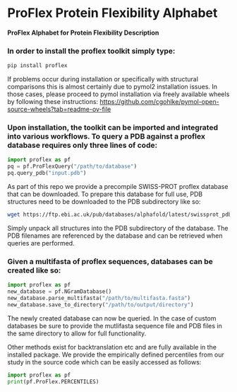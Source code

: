 # ProFlex Protein Flexibility Alphabet
**ProFlex Alphabet for Protein Flexibility Description**

### In order to install the proflex toolkit simply type:
```bash
pip install proflex
```
If problems occur during installation or specifically with structural comparisons this is almost certainly due to pymol2 installation issues. In those cases, please proceed to pymol installation via freely available wheels by following these instructions: https://github.com/cgohlke/pymol-open-source-wheels?tab=readme-ov-file

### Upon installation, the toolkit can be imported and integrated into various workflows. To query a PDB against a proflex database requires only three lines of code:

```python
import proflex as pf
pq = pf.ProFlexQuery("/path/to/database")
pq.query_pdb("input.pdb")
```
As part of this repo we provide a precompile SWISS-PROT proflex database that can be downloaded. To prepare this database for full use, PDB structures need to be downloaded to the PDB subdirectory like so:
```bash
wget https://ftp.ebi.ac.uk/pub/databases/alphafold/latest/swissprot_pdb_v4.tar
```
Simply unpack all structures into the PDB subdirectory of the database. The PDB filenames are referenced by the database and can be retrieved when queries are performed.

### Given a multifasta of proflex sequences, databases can be created like so:
```python
import proflex as pf
new_database = pf.NGramDatabase()
new_database.parse_multifasta("/path/to/multifasta.fasta")
new_database.save_to_directory("/path/to/output/directory")
```
The newly created database can now be queried. In the case of custom databases be sure to provide the mutlifasta sequence file and PDB files in the same directory to allow for full functionality.

Other methods exist for backtranslation etc and are fully available in the installed package. We provide the empirically defined percentiles from our study in the source code which can be easily accessed as follows:

```python
import proflex as pf
print(pf.ProFlex.PERCENTILES)
```





